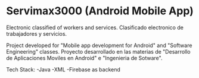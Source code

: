 # Servimax3000 (Android Mobile App)
Electronic classified of workers and services.
Clasificado electronico de trabajadores y servicios.

Project developed for "Mobile app development for Android" and "Software Engineering" classes.
Proyecto desarrollado en las materias de "Desarrollo de Aplicaciones Moviles en Android" e "Ingenieria de Sotware".

Tech Stack:
-Java
-XML
-Firebase as backend

